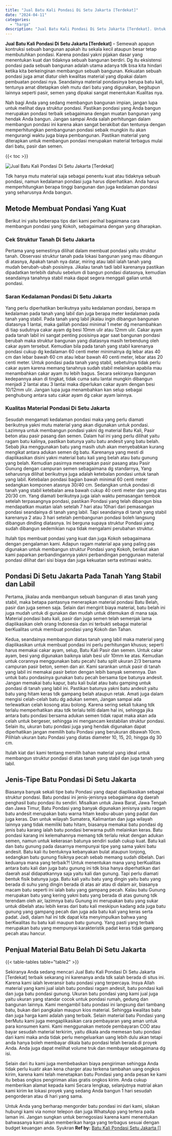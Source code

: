 ```yaml
---
title: "Jual Batu Kali Pondasi Di Setu Jakarta [Terdekat]"
date: "2024-04-11"
categories: 
  - "harga"
description: "Jual Batu Kali Pondasi Di Setu Jakarta [Terdekat]. Untuk Anda yang berharap mengorder batu pondasi ini dari kami, silakan hubungi kami via nomor telepon dan..."
---
```


**Jual Batu Kali Pondasi Di Setu Jakarta \[Terdekat\]** – Semewah apapun kontruksi sebuah bangunan apakah itu sekala kecil ataupun besar tetap membutuhkan pondasi. Karena pondasi yakni pijakan dasar yang menentukan kuat dan tidaknya sebuah bangunan berdiri. Dg itu eksistensi pondasi pada sebuah bangunan adalah utama adanya tdk bisa kita hindari ketika kita berkeinginan membangun sebuah bangunan. Kekuatan sebuah pondasi juga amat diatur oleh kwalitas material yang dipakai dalam pembuatan pondasi nya. Seandainya material pondasinya berupa batu kali, tentunya amat ditetapkan oleh mutu dari batu yang digunakan, begitupun lainnya seperti pasir, semen yang dipakai sangat menentukan Kualitas nya.

Nah bagi Anda yang sedang membangun bangunan impian, jangan lupa untuk melihat daya struktur pondasi. Pastikan pondasi yang Anda bangun merupakan pondasi terbaik sebagaimana dengan muatan bangunan yang hendak Anda bangun. Jangan sampai Anda salah perhitungan dalam membangun pondasi ini karena akan sangat berakibat dan tentunya dengan memperhitungkan pembangunan pondasi sebaik mungkin itu akan mengurangi waktu juga biaya pembangunan. Pastikan material yang diterapkan untuk membangun pondasi merupakan material terbagus mulai dari batu, pasir dan semen.

{{< toc >}}

![Jual Batu Kali Pondasi Di Setu Jakarta [Terdekat]](/images/jual-batu-kali-14.png)

Tdk hanya mutu material saja sebagai penentu kuat atau tidaknya sebuah pondasi, namun kedalaman pondasi juga harus diperhatikan. Anda harus memperhitungkan berapa tinggi bangunan dan juga kedalaman pondasi yang seharusnya Anda bangun.

## Metode Membuat Pondasi Yang Kuat

Berikut ini yaitu beberapa tips dari kami perihal bagaimana cara membangun pondasi yang Kokoh, sebagaimana dengan yang diharapkan.

### Cek Struktur Tanah Di Setu Jakarta

Pertama yang semestinya dilihat dalam membuat pondasi yaitu struktur tanah. Observasi struktur tanah pada lokasi bangunan yang mau dibangun di atasnya, Apakah tanah nya datar, miring atau labil ialah tanah yang mudah berubah-ubah posisinya. Jikalau tanah tadi labil karenanya pastikan dipadatkan terlebih dahulu sebelum di bangun pondasi diatasnya, kemudian seandainya tanahnya stabil maka dapat segera menggali galian untuk pondasi.

### Saran Kedalaman Pondasi Di Setu Jakarta

Yang perlu diperhatikan berikutnya yaitu kedalaman pondasi, berapa m kedalaman pada tanah yang labil dan juga berapa meter kedalaman pada tanah yang stabil. Pada tanah yang labil jikalau ingin dibangun bangunan diatasnya 1 lantai, maka galilah pondasi minimal 1 meter dg menambahkan di tiap sudutnya cakar ayam dg besi 10mm ulir atau 12mm ulir. Cakar ayam pada tanah labil ini sangat penting posisinya agar saat bangunan pondasi berubah maka struktur bangunan yang diatasnya masih terbendung oleh cakar ayam tersebut. Kemudian bila pada tanah yang stabil karenanya pondasi cukup dg kedalaman 60 centi meter minimalnya dg lebar atas 40 cm dan lebar bawah 60 cm atau lebar bawah 40 centi meter, lebar atas 20 centi meter. Untuk pondasi pada tanah yang stabil, sebetulnya tidak perlu cakar ayam karena memang tanahnya sudah stabil melainkan apabila mau menambahkan cakar ayam itu lebih bagus. Secara sekiranya bangunan kedepannya akan di tingkat, tidak cuma satu lantai mungkin dibangun menjadi 2 lantai atau 3 lantai maka diperlukan cakar ayam dengan besi 10/12mm ulir. Jangan lupa juga menambahkan kan selup sebagai penghubung antara satu cakar ayam dg cakar ayam lainnya.

### Kualitas Material Pondasi Di Setu Jakarta

Sesudah mengamati kedalaman pondasi maka yang perlu diamati berikutnya yakni mutu material yang akan digunakan untuk pondasi. Lazimnya untuk membangun pondasi yakni dg material Batu Kali, Pasir beton atau pasir pasang dan semen. Dalam hal ini yang perlu dilihat yaitu ragam batu kalinya, pastikan batunya yaitu batu andesit yang batu belah. Sebab jika menggunakan batu yang masih utuh akan menyebabkan kurang mengikat antara adukan semen dg batu. Karenanya yang mesti di diaplikasikan disini yakni material batu kali yang belah atau batu gunung yang belah. Kemudian pasirnya menerapkan pasir pasang atau Pasir Gunung dengan campuran semen sebagaimana dg standarnya, Yang seharusnya dilihat berikutnya juga adalah ketebalan pondasi untuk tanah yang labil. Ketebalan pondasi bagian bawah minimal 60 centi meter sedangkan komponen atasnya 30/40 cm. Sedangkan untuk pondasi di tanah yang stabil ketebalan area bawah cukup 40 centi meter dan yang atas 20/30 cm. Yang diamati berikutnya juga ialah waktu pemasangan tembok setelah terpasangnya pondasi, pastikan Pondasi yang telah dibangun bisa mendapatkan muatan ialah setelah 7 hari atau 10hari dari pemasangan pondasi seandainya di tanah yang labil. Tapi seandainya di tanah yang stabil karenanya 2 atau 3 hari setelah pembangunan pondasi boleh langsung dibangun dinding diatasnya. Ini berguna supaya struktur Pondasi yang sudah dibangun sedemikian rupa tidak mengalami perubahan struktur.

Itulah tips membuat pondasi yang kuat dan juga Kokoh sebagaimana dengan pengalaman kami. Adapun ragam material apa yang paling pas digunakan untuk membangun struktur Pondasi yang Kokoh, berikut akan kami paparkan perbandingannya yakni perbandingan penggunaan material pondasi dilihat dari sisi biaya dan juga kekuatan serta estimasi waktu.

## Pondasi Di Setu Jakarta Pada Tanah Yang Stabil dan Labil

Pertama, jikalau anda membangun sebuah bangunan di atas tanah yang stabil, maka betapa pantasnya menerapkan material pondasi Batu Belah, pasir dan juga semen saja. Selain dari mengirit biaya material, batu belah ini juga mudah untuk di gunakan dan mudah untuk ditemukan di mana saja. Material pondasi batu kali, pasir dan juga semen telah semenjak lama diaplikasikan oleh orang Indonesia dan ini terbukti sebagai material berKualitas untuk membuat pondasi yang Kokoh dan Tahan.

Kedua, seandainya membangun diatas tanah yang labil maka material yang diaplikasikan untuk membuat pondasi ini perlu perhitungan khusus; seperti harus memakai cakar ayam, selup, Batu Kali Pasir dan semen. Untuk cakar ayam, besi yang digunakan baiknya ialah besi ulir 10mm ke atas. Kemudian untuk corannya menggunakan batu pecah/ batu split ukuran 2/3 bersama campuran pasir beton, semen dan air. Kami sarankan untuk pasir di tanah yang labil ini memakai pasir beton dengan lebih banyak semennya. Dan untuk batu pondasinya gunakan batu pecah bersama tipe batunya andesit. Jangan memakai batu kapur, batu kali bulat atau batu gamping untuk pondasi di tanah yang labil ini. Pastikan batunya yakni batu andesit yaitu batu yang hitam keras tdk gampang belah ataupun retak. Amati juga dalam mengisi celah-celah batu dg adukan semen, Jangan sampai ada terlewatkan celah kosong atau bolong. Karena sering sekali tukang tdk terlalu memperhatikan atau tdk terlalu teliti dalam hal ini, sehingga jika antara batu pondasi bersama adukan semen tidak rapat maka akan ada celah untuk bergeser, sehingga ini mengancam kestabilan struktur pondasi. Selain itu, ukuran batu pondasi juga yang hendak digunakan dapat diperhatikan jangan memilih batu Pondasi yang berukuran dibawah 10cm. Pilihlah ukuran batu Pondasi yang diatas diameter 10, 15, 20, hingga dg 30 cm.

Itulah kiat dari kami tentang memilih bahan material yang ideal untuk membangun struktur pondasi di atas tanah yang stabil dan juga tanah yang labil.

## Jenis-Tipe Batu Pondasi Di Setu Jakarta

Biasanya banyak sekali tipe batu Pondasi yang dapat diaplikasikan sebagai struktur pondasi. Batu pondasi ini jenis-jenisnya sebagaimana dg daerah penghasil batu pondasi itu sendiri. Misalkan untuk Jawa Barat, Jawa Tengah dan Jawa Timur, Batu Pondasi yang banyak digunakan jenisnya yaitu ragam batu andesit merupakan batu warna hitam keabu-abuan yang padat dan juga keras. Dan untuk wilayah Sumatera, Kalimantan dan juga wilayah lainnya yang tidak memiliki batu hitam, biasanya memakai batu pondasi dg jenis batu karang ialah batu pondasi berwarna putih melainkan keras. Batu pondasi karang ini kelemahannya memang tdk terlalu rekat dengan adukan semen, namun untuk kekerasan batunya sendiri sudah cukup kuat. Batu kali dan batu gunung pada dasarnya mempunyai tipe yang sama yakni batu andesit. Batu kali itu bentuknya kebanyakan bulat ataupun lonjong, sedangkan batu gunung fisiknya pecah sebab memang sudah dibelah. Dari keduanya mana yang terbaik?! Untuk menentukan mana yang berKualitas antara batu kali dan juga batu gunung ini tdk bisa hanya diperhatikan dari daerah asal didapatkannya saja yaitu kali dan gunung. Tapi perlu diamati bentuk fisik batunya juga. Batu kali yaitu batu yang dingin yaitu batu yang berada di suhu yang dingin berada di atas air atau di dalam air, biasanya macam batu seperti ini ialah batu yang gampang pecah. Kalau batu Gunung merupakan batu yang kering yakni batu yang berada di atas gunung tdk terendam oleh air, lazimnya batu Gunung ini merupakan batu yang sukar untuk dibelah atau lebih keras dari batu kali meskipun kadang ada juga batu gunung yang gampang pecah dan juga ada batu kali yang keras serta padat. Jadi, dalam hal ini tdk dapat kita menyimpulkan bahwa yang berKwalitas itu batu kali maupun batu gunung. Yang pasti yang terbaik merupakan batu yang mempunyai karakteristik padat keras tidak gampang pecah atau hancur.

## Penjual Material Batu Belah Di Setu Jakarta

{{< table-tables table="table2" >}}

Sekiranya Anda sedang mencari Jual Batu Kali Pondasi Di Setu Jakarta \[Terdekat\] terbaik sekarang ini karenanya anda tdk salah berada di situs ini. Karena kami ialah leveransir batu pondasi yang terpercaya. Insya Allah material yang kami jual ialah batu pondasi ragam andesit, batu pondasi kali dan juga batu pondasi gunung. Ukuran batu pondasi yang kami jual juga yaitu ukuran yang standar cocok untuk pondasi rumah, gedung dan bangunan lainnya. Kami mengambil batu pondasi ini langsung dari tambang batu, bukan dari pangkalan maupun kios material. Sehingga kwalitas batu dan juga harga kami adalah yang terbaik. Selain material batu Pondasi yang berMutu kami juga mengaplikasikan cara pembayaran yang aman untuk para konsumen kami. Kami menggunakan metode pembayaran COD atau bayar sesudah material terkirim, yaitu dikala anda memesan batu pondasi dari kami maka anda tidak perlu mengeluarkan uang lebih dulu akan tetapi anda hanya boleh membayar dikala batu pondasi telah berada di proyek Anda. Anda juga dapat melihat volume truk dan membayar sebagaimana dg isi.

Selain dari itu kami juga membebaskan biaya pengiriman sehingga Anda tidak perlu kuatir akan kena charger atau terkena tambahan uang ongkos kirim, karena kami telah menetapkan batu Pondasi yang anda pesan ke kami itu bebas ongkos pengiriman alias gratis ongkos kirim. Anda cukup memberikan alamat kepada kami Secara lengkap, selanjutnya matrial akan kami kirim ke lokasi proyek yang sedang Anda bangun 1 hari sesudah pengorderan atau di hari yang sama.

Untuk Anda yang berharap mengorder batu pondasi ini dari kami, silakan hubungi kami via nomor telepon dan juga WhatsApp yang tertera pada laman ini. Jangan sungkan untuk bernegosiasi karena kami menentukan bahwasanya kami akan memberikan harga yang terbagus sesuai dengan budget keuangan anda. Syukran
**Ref by:** [Batu Kali Pondasi Setu Jakarta []](https://id.wikipedia.org/wiki/Batu)
